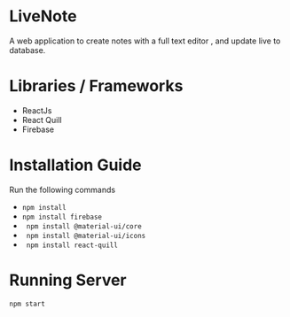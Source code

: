 # LiveNote
A web application to create notes with a full text editor , and update live to database.
# Libraries / Frameworks 
* ReactJs
* React Quill
* Firebase

# Installation Guide
Run the following commands
* ``` npm install ```
* ``` npm install firebase ```
* ``` npm install @material-ui/core```
* ``` npm install @material-ui/icons```
* ``` npm install react-quill```

# Running Server
``` npm start ```
